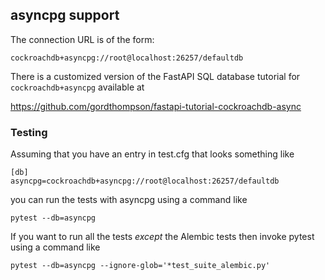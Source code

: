 ## asyncpg support

The connection URL is of the form:

    cockroachdb+asyncpg://root@localhost:26257/defaultdb

There is a customized version of the FastAPI SQL database tutorial for
`cockroachdb+asyncpg` available at

https://github.com/gordthompson/fastapi-tutorial-cockroachdb-async

### Testing

Assuming that you have an entry in test.cfg that looks something like

    [db]
    asyncpg=cockroachdb+asyncpg://root@localhost:26257/defaultdb

you can run the tests with asyncpg using a command like

    pytest --db=asyncpg

If you want to run all the tests *except* the Alembic tests then invoke pytest
using a command like

    pytest --db=asyncpg --ignore-glob='*test_suite_alembic.py'
